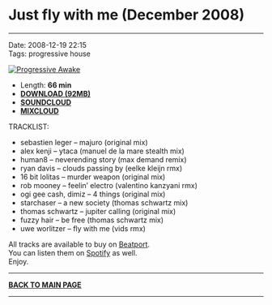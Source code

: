 # Just fly with me (December 2008) 

----

Date: 2008-12-19 22:15  
Tags: progressive house  

[![Progressive Awake](https://drive.google.com/uc?export=download&id=0B1aIvu0NI6o4VGdUYmI4THQ0S3c)](https://www.mixcloud.com/progressiveawake/just-fly-with-me-december-2008/)


* Length: **66 min**
* [**DOWNLOAD (92MB)**](https://1drv.ms/u/s!AmzuuXrjf51v2LIoA_hBim6B03zAXw?e=vd3pBm)
* [**SOUNDCLOUD**](https://soundcloud.com/progressive-awake/just-fly-with-me-december-2008)
* [**MIXCLOUD**](https://www.mixcloud.com/progressiveawake/just-fly-with-me-december-2008/)

TRACKLIST:  

- sebastien leger – majuro (original mix)  
- alex kenji – ytaca (manuel de la mare stealth mix)  
- human8 – neverending story (max demand remix)
- ryan davis – clouds passing by (eelke kleijn rmx)
- 16 bit lolitas – murder weapon (original mix)
- rob mooney – feelin’ electro (valentino kanzyani rmx)
- ogi gee cash, dimiz – 4 things (original mix)
- starchaser – a new society (thomas schwartz mix)
- thomas schwartz – jupiter calling (original mix)
- fuzzy hair – be free (thomas schwartz mix)
- uwe worlitzer – fly with me (vids rmx)

All tracks are available to buy on <a href="http://beatport.com" target="_blank">Beatport</a>.  
You can listen them on <a href="https://open.spotify.com/playlist/2t2d8XXigBzIN9VVOZUTm6?si=cZPU3beYQZqZHL-nrxaA4g">Spotify</a> as well.  
Enjoy.

----

[**BACK TO MAIN PAGE**](../README.md)

---- 
